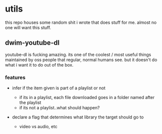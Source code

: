 # utils
this repo houses some random shit i wrote that does stuff for me. almost no one will want this stuff.

## dwim-youtube-dl
youtube-dl is fucking amazing. its one of the coolest / most useful things maintained by oss people that regular, normal humans see. but it doesn't do what i want it to do out of the box.

### features
- infer if the item given is part of a playlist or not
  - if its in a playlist, each file downloaded goes in a folder named after the playlist
  - if its not a playlist..what should happen?

- declare a flag that determines what library the target should go to
  - video vs audio, etc
